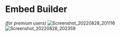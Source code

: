 # Embed Builder
*(for premium users)*
![Screenshot_20220828_201116](https://user-images.githubusercontent.com/95774950/187080529-891112e5-eaa8-494f-8a5a-027a74e466ef.png)
![Screenshot_20220828_202359](https://user-images.githubusercontent.com/95774950/187080532-136ddb1b-34c8-4949-8bdf-2c82afa43db0.png)
